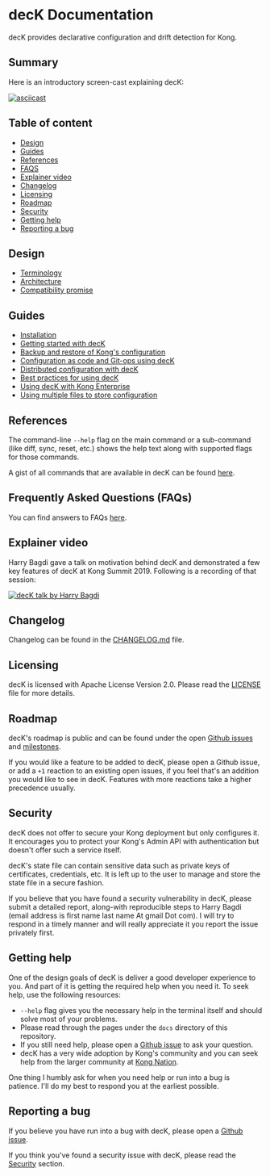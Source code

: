 # decK Documentation

decK provides declarative configuration and drift detection for Kong.

## Summary

Here is an introductory screen-cast explaining decK:

[![asciicast](https://asciinema.org/a/238318.svg)](https://asciinema.org/a/238318)

## Table of content

- [Design](#design)
- [Guides](#guides)
- [References](#references)
- [FAQS](#frequently-asked-questions-faqs)
- [Explainer video](#explainer-video)
- [Changelog](#changelog)
- [Licensing](#licensing)
- [Roadmap](#roadmap)
- [Security](#security)
- [Getting help](#getting-help)
- [Reporting a bug](#reporting-a-bug)

## Design

- [Terminology](terminology.md)
- [Architecture](design-architecture.md)
- [Compatibility promise](compatibility-promise.md)

## Guides

- [Installation](guides/installation.md)
- [Getting started with decK](guides/getting-started.md)
- [Backup and restore of Kong's configuration](guides/backup-restore.md)
- [Configuration as code and Git-ops using decK](guides/ci-driven-configuration.md)
- [Distributed configuration with decK](guides/distributed-configuration.md)
- [Best practices for using decK](guides/best-practices.md)
- [Using decK with Kong Enterprise](guides/kong-enterprise.md)
- [Using multiple files to store configuration](guides/multi-file-state.md)

## References

The command-line `--help` flag on the main command or a sub-command (like diff,
sync, reset, etc.) shows the help text along with supported flags for those
commands.

A gist of all commands that are available in decK can be found
[here](commands.md).

## Frequently Asked Questions (FAQs)

You can find answers to FAQs [here](faqs.md).

## Explainer video

Harry Bagdi gave a talk on motivation behind decK and demonstrated a few key
features of decK at Kong Summit 2019. Following is a recording of that session:

[![decK talk by Harry Bagdi](https://img.youtube.com/vi/fzpNC5vWE3g/0.jpg)](https://www.youtube.com/watch?v=fzpNC5vWE3g)

## Changelog

Changelog can be found in the
[CHANGELOG.md](https://github.com/hbagdi/deck/blob/master/CHANGELOG.md) file.

## Licensing

decK is licensed with Apache License Version 2.0.
Please read the
[LICENSE](https://github.com/hbagdi/deck/blob/master/LICENSE) file for more details.

## Roadmap

decK's roadmap is public and can be found under the open
[Github issues](https://github.com/hbagdi/deck/issues) and
[milestones](https://github.com/hbagdi/deck/milestones).

If you would like a feature to be added to decK, please open a Github issue,
or add a `+1` reaction to an existing open issues, if you feel that's
an addition you would like to see in decK.
Features with more reactions take a higher precedence usually.

## Security

decK does not offer to secure your Kong deployment but only configures it.
It encourages you to protect your Kong's Admin API with authentication but
doesn't offer such a service itself.

decK's state file can contain sensitive data such as private keys of
certificates, credentials, etc. It is left up to the user to manage
and store the state file in a secure fashion.

If you believe that you have found a security vulnerability in decK, please
submit a detailed report, along-with reproducible steps
to Harry Bagdi (email address is first name last name At gmail Dot com).
I will try to respond in a timely manner and will really appreciate it you
report the issue privately first.

## Getting help

One of the design goals of decK is deliver a good developer experience to you.
And part of it is getting the required help when you need it.
To seek help, use the following resources:
- `--help` flag gives you the necessary help in the terminal itself and should
  solve most of your problems.
- Please read through the pages under the `docs` directory of this repository.
- If you still need help, please open a
  [Github issue](https://github.com/hbagdi/deck/issues/new) to ask your
  question.
- decK has a very wide adoption by Kong's community and you can seek help
  from the larger community at [Kong Nation](https://discuss.konghq.com).

One thing I humbly ask for when you need help or run into a bug is patience.
I'll do my best to respond you at the earliest possible.

## Reporting a bug

If you believe you have run into a bug with decK, please open
a [Github issue](https://github.com/hbagdi/deck/issues/new).

If you think you've found a security issue with decK, please read the
[Security](#security) section.
